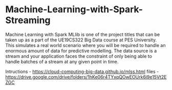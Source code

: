 # Machine-Learning-with-Spark-Streaming
Machine Learning with Spark MLlib is one of the project titles that can be taken up as a part of the UE19CS322 Big Data course at PES University. This simulates a real world scenario where you will be required to handle an enormous amount of data for predictive modelling. The data source is a stream and your application faces the constraint of only being able to handle batches of a stream at any given point in time.

Intructions - https://cloud-computing-big-data.github.io/mlss.html
files - https://drive.google.com/drive/folders/1hKe06r4TYxqQOwEOUrk6i9e15Vt2EZGC
